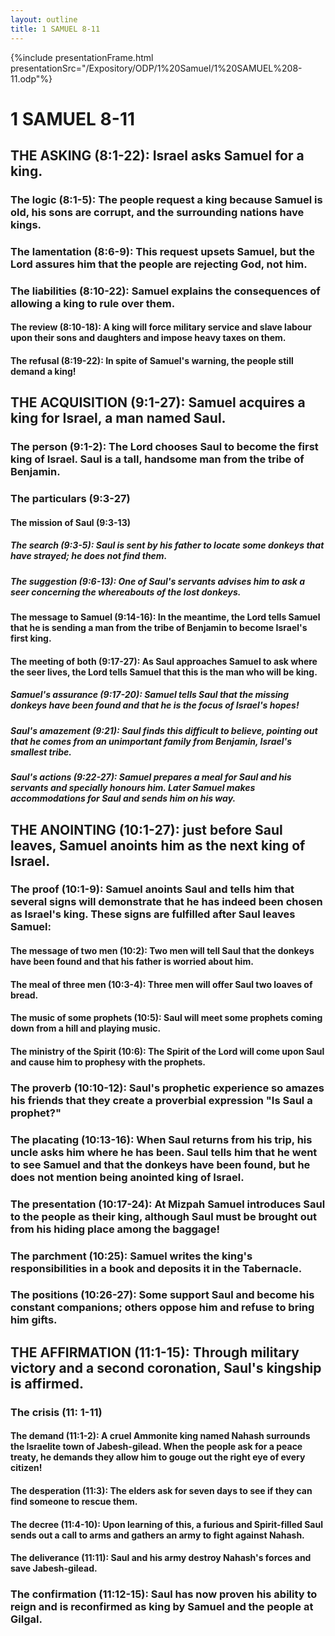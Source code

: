 ```yaml
---
layout: outline
title: 1 SAMUEL 8-11
---
```

{%include presentationFrame.html presentationSrc="/Expository/ODP/1%20Samuel/1%20SAMUEL%208-11.odp"%}

# 1 SAMUEL 8-11 
## THE ASKING (8:1-22): Israel asks Samuel for a king. 
###  The logic (8:1-5): The people request a king because Samuel is old, his sons are corrupt, and the surrounding nations have kings. 
###  The lamentation (8:6-9): This request upsets Samuel, but the Lord assures him that the people are rejecting God, not him. 
###  The liabilities (8:10-22): Samuel explains the consequences of allowing a king to rule over them. 
####  The review (8:10-18): A king will force military service and slave labour upon their sons and daughters and impose heavy taxes on them. 
####  The refusal (8:19-22): In spite of Samuel\'s warning, the people still demand a king! 
## THE ACQUISITION (9:1-27): Samuel acquires a king for Israel, a man named Saul. 
###  The person (9:1-2): The Lord chooses Saul to become the first king of Israel. Saul is a tall, handsome man from the tribe of Benjamin. 
###  The particulars (9:3-27) 
####  The mission of Saul (9:3-13) 
#####  The search (9:3-5): Saul is sent by his father to locate some donkeys that have strayed; he does not find them. 
#####  The suggestion (9:6-13): One of Saul\'s servants advises him to ask a seer concerning the whereabouts of the lost donkeys. 
####  The message to Samuel (9:14-16): In the meantime, the Lord tells Samuel that he is sending a man from the tribe of Benjamin to become Israel\'s first king. 
####  The meeting of both (9:17-27): As Saul approaches Samuel to ask where the seer lives, the Lord tells Samuel that this is the man who will be king. 
#####  Samuel\'s assurance (9:17-20): Samuel tells Saul that the missing donkeys have been found and that he is the focus of Israel\'s hopes! 
#####  Saul\'s amazement (9:21): Saul finds this difficult to believe, pointing out that he comes from an unimportant family from Benjamin, Israel\'s smallest tribe. 
#####  Saul\'s actions (9:22-27): Samuel prepares a meal for Saul and his servants and specially honours him. Later Samuel makes accommodations for Saul and sends him on his way. 
## THE ANOINTING (10:1-27): just before Saul leaves, Samuel anoints him as the next king of Israel. 
###  The proof (10:1-9): Samuel anoints Saul and tells him that several signs will demonstrate that he has indeed been chosen as Israel\'s king. These signs are fulfilled after Saul leaves Samuel: 
####  The message of two men (10:2): Two men will tell Saul that the donkeys have been found and that his father is worried about him. 
####  The meal of three men (10:3-4): Three men will offer Saul two loaves of bread. 
####  The music of some prophets (10:5): Saul will meet some prophets coming down from a hill and playing music. 
####  The ministry of the Spirit (10:6): The Spirit of the Lord will come upon Saul and cause him to prophesy with the prophets. 
###  The proverb (10:10-12): Saul\'s prophetic experience so amazes his friends that they create a proverbial expression \"Is Saul a prophet?\" 
###  The placating (10:13-16): When Saul returns from his trip, his uncle asks him where he has been. Saul tells him that he went to see Samuel and that the donkeys have been found, but he does not mention being anointed king of Israel. 
###  The presentation (10:17-24): At Mizpah Samuel introduces Saul to the people as their king, although Saul must be brought out from his hiding place among the baggage! 
###  The parchment (10:25): Samuel writes the king\'s responsibilities in a book and deposits it in the Tabernacle. 
###  The positions (10:26-27): Some support Saul and become his constant companions; others oppose him and refuse to bring him gifts. 
## THE AFFIRMATION (11:1-15): Through military victory and a second coronation, Saul\'s kingship is affirmed. 
###  The crisis (11: 1-11) 
####  The demand (11:1-2): A cruel Ammonite king named Nahash surrounds the Israelite town of Jabesh-gilead. When the people ask for a peace treaty, he demands they allow him to gouge out the right eye of every citizen! 
####  The desperation (11:3): The elders ask for seven days to see if they can find someone to rescue them. 
####  The decree (11:4-10): Upon learning of this, a furious and Spirit-filled Saul sends out a call to arms and gathers an army to fight against Nahash. 
####  The deliverance (11:11): Saul and his army destroy Nahash\'s forces and save Jabesh-gilead. 
###  The confirmation (11:12-15): Saul has now proven his ability to reign and is reconfirmed as king by Samuel and the people at Gilgal. 
